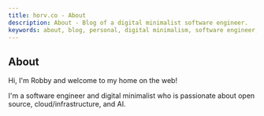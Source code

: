 ```yaml
---
title: horv.co - About
description: About - Blog of a digital minimalist software engineer.
keywords: about, blog, personal, digital minimalism, software engineer, tech, life
---
```


## About

Hi, I'm Robby and welcome to my home on the web!

I'm a software engineer and digital minimalist who is passionate about open source, cloud/infrastructure, and AI.
